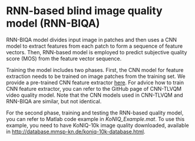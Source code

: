# RNN-based blind image quality model (RNN-BIQA)

RNN-BIQA model divides input image in patches and then uses a CNN model to extract features from each patch to form a sequence of feature vectors. Then, RNN-based model is employed to predict subjective quality score (MOS) from the feature vector sequence. 

Training the model includes two phases. First, the CNN model for feature extraction needs to be trained on image patches from the training set. We provide a pre-trained CNN feature extractor [here](https://mega.nz/file/jYZhxIqQ#lddqs1ne_d7ILfbMP7CNzkNHdJ3q6sHjgL0twH3GvXo). For advice how to train CNN feature extractor, you can refer to the GitHub page of CNN-TLVQM video quality model. Note that the CNN models used in CNN-TLVQM and RNN-BIQA are similar, but not identical.

For the second phase, training and testing the RNN-based quality model, you can refer to Matlab code example in *KoNIQ_Example.mat*. To use this example, you need to have KoNIQ-10k image quality downloaded, available in http://database.mmsp-kn.de/koniq-10k-database.html.
